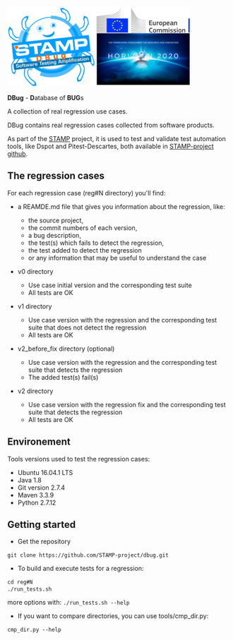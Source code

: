 ![DBug - STAMP Product - European Commission - H2020](docs/images/logo_readme_md.png)

**DBug** - **D**atabase of **BUG**s

A collection of real regression use cases.

DBug contains real regression cases collected from software products.

As part of the [STAMP](https://www.stamp-project.eu) project, it is used to test and validate test automation tools, like Dspot and Pitest-Descartes, both available in [STAMP-project github](https://github.com/STAMP-project).

The regression cases
--------------------
For each regression case (reg#N directory) you'll find:

* a REAMDE.md file
that gives you information about the regression, like:
    - the source project,
    - the commit numbers of each version,
    - a bug description,
    - the test(s) which fails to detect the regression,
    - the test added to detect the regression
    - or any information that may be useful to understand the case

* v0 directory
    - Use case initial version and the corresponding test suite
    - All tests are OK

* v1 directory
    - Use case version with the regression and the corresponding test suite that does not detect the regression
    - All tests are OK

* v2_before_fix directory (optional)
    - Use case version with the regression and the corresponding test suite that detects the regression
    - The added test(s) fail(s)

* v2 directory
    - Use case version with the regression fix and the corresponding test suite that detects the regression
    - All tests are OK


Environement
------------
Tools versions used to test the regression cases:
* Ubuntu 16.04.1 LTS
* Java 1.8
* Git version 2.7.4
* Maven 3.3.9
* Python 2.7.12


Getting started
----------------

* Get the repository
```
git clone https://github.com/STAMP-project/dbug.git
```

* To build and execute tests for a regression:
```
cd reg#N
./run_tests.sh
```
more options with: `./run_tests.sh --help`

* If you want to compare directories, you can use tools/cmp_dir.py:
```
cmp_dir.py --help
```


